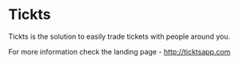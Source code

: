 Tickts
======

Tickts is the solution to easily trade tickets with people around you.

For more information check the landing page - http://ticktsapp.com
